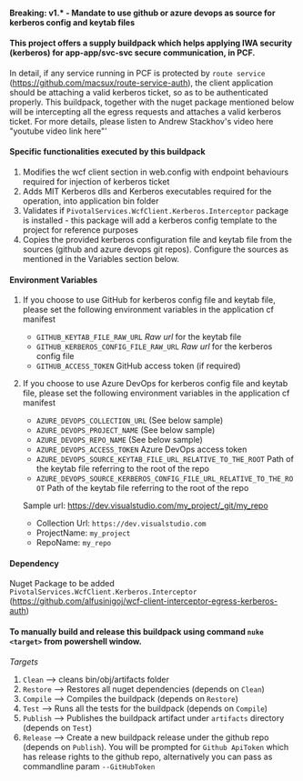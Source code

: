 #### Breaking: v1.* - Mandate to use github or azure devops as source for kerberos config and keytab files

#### This project offers a supply buildpack which helps applying IWA security (kerberos) for app-app/svc-svc secure communication, in PCF. 

In detail, if any service running in PCF is protected by `route service` (https://github.com/macsux/route-service-auth), the client application should be attaching a valid kerberos ticket, so as to be authenticated properly. This buildpack, together with the nuget package mentioned below will be intercepting all the egress requests and attaches a valid kerberos ticket. For more details, please listen to Andrew Stackhov's video here "youtube video link here"'

#### Specific functionalities executed by this buildpack

  1. Modifies the wcf client section in web.config with endpoint behaviours required for injection of kerberos ticket
  2. Adds MIT Kerberos dlls and Kerberos executables required for the operation, into application bin folder
  3. Validates if `PivotalServices.WcfClient.Kerberos.Interceptor` package is installed - this package will add a kerberos config template to the project for reference purposes
  4. Copies the provided kerberos configuration file and keytab file from the sources (github and azure devops git repos). Configure the sources as mentioned in the Variables section below.

#### Environment Variables
  1. If you choose to use GitHub for kerberos config file and keytab file, please set the following environment variables in the application cf manifest
	 - `GITHUB_KEYTAB_FILE_RAW_URL` *Raw url* for the keytab file
	 - `GITHUB_KERBEROS_CONFIG_FILE_RAW_URL` *Raw url* for the kerberos config file
	 - `GITHUB_ACCESS_TOKEN` GitHub access token (if required)

  2. If you choose to use Azure DevOps for kerberos config file and keytab file, please set the following environment variables in the application cf manifest
	 - `AZURE_DEVOPS_COLLECTION_URL` (See below sample)
	 - `AZURE_DEVOPS_PROJECT_NAME` (See below sample)
	 - `AZURE_DEVOPS_REPO_NAME` (See below sample)
	 - `AZURE_DEVOPS_ACCESS_TOKEN` Azure DevOps access token
	 - `AZURE_DEVOPS_SOURCE_KEYTAB_FILE_URL_RELATIVE_TO_THE_ROOT` Path of the keytab file referring to the root of the repo
	 - `AZURE_DEVOPS_SOURCE_KERBEROS_CONFIG_FILE_URL_RELATIVE_TO_THE_ROOT` Path of the keytab file referring to the root of the repo

	 Sample url: https://dev.visualstudio.com/my_project/_git/my_repo 
		- Collection Url: `https://dev.visualstudio.com`
		- ProjectName: `my_project`
		- RepoName: `my_repo`

#### Dependency
Nuget Package to be added `PivotalServices.WcfClient.Kerberos.Interceptor` (https://github.com/alfusinigoj/wcf-client-interceptor-egress-kerberos-auth)

#### To manually build and release this buildpack using command `nuke <target>` from powershell window.
*Targets*
  1. `Clean`    --> cleans bin/obj/artifacts folder
  2. `Restore`  --> Restores all nuget dependencies (depends on `Clean`)
  3. `Compile`  --> Compiles the buildpack (depends on `Restore`)
  4. `Test`     --> Runs all the tests for the buildpack (depends on `Compile`)
  5. `Publish`  --> Publishes the buildpack artifact under `artifacts` directory (depends on `Test`)
  6. `Release`  --> Create a new buildpack release under the github repo (depends on `Publish`). You will be prompted for `Github ApiToken` which has release rights to the github repo, alternatively you can pass as commandline param `--GitHubToken`
